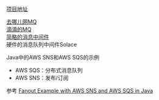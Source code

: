 [项目地址](https://github.com/youngzil/quickstart-mq)




[去哪儿网MQ](https://github.com/qunarcorp/qmq)  
[滴滴的MQ](https://github.com/didi/DDMQ)  
[简略的消息中间件](http://www.boarsoft.com/download.html)  
硬件的消息队列中间件Solace




Java中的AWS SNS和AWS SQS的示例  
- AWS SQS：分布式消息队列
- AWS SNS：发布/订阅


参考 [Fanout Example with AWS SNS and AWS SQS in Java](https://examples.javacodegeeks.com/fanout-example-with-aws-sns-and-aws-sqs-in-java/)






